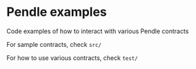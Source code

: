 # Pendle examples

Code examples of how to interact with various Pendle contracts

For sample contracts, check `src/`

For how to use various contracts, check `test/`